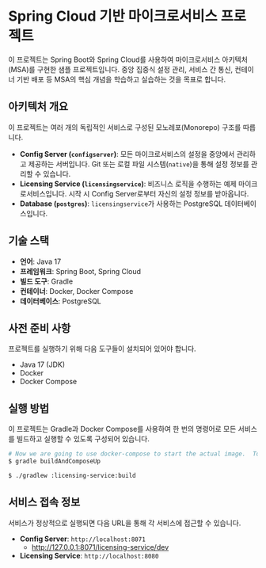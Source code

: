 # Spring Cloud 기반 마이크로서비스 프로젝트

이 프로젝트는 Spring Boot와 Spring Cloud를 사용하여 마이크로서비스 아키텍처(MSA)를 구현한 샘플 프로젝트입니다. 중앙 집중식 설정 관리, 서비스 간 통신, 컨테이너 기반 배포 등 MSA의 핵심 개념을 학습하고 실습하는 것을 목표로 합니다.

## 아키텍처 개요

이 프로젝트는 여러 개의 독립적인 서비스로 구성된 모노레포(Monorepo) 구조를 따릅니다.

-   **Config Server (`configserver`)**: 모든 마이크로서비스의 설정을 중앙에서 관리하고 제공하는 서버입니다. Git 또는 로컬 파일 시스템(`native`)을 통해 설정 정보를 관리할 수 있습니다.
-   **Licensing Service (`licensingservice`)**: 비즈니스 로직을 수행하는 예제 마이크로서비스입니다. 시작 시 Config Server로부터 자신의 설정 정보를 받아옵니다.
-   **Database (`postgres`)**: `licensingservice`가 사용하는 PostgreSQL 데이터베이스입니다.

## 기술 스택

-   **언어**: Java 17
-   **프레임워크**: Spring Boot, Spring Cloud
-   **빌드 도구**: Gradle
-   **컨테이너**: Docker, Docker Compose
-   **데이터베이스**: PostgreSQL

## 사전 준비 사항

프로젝트를 실행하기 위해 다음 도구들이 설치되어 있어야 합니다.

-   Java 17 (JDK)
-   Docker
-   Docker Compose

## 실행 방법

이 프로젝트는 Gradle과 Docker Compose를 사용하여 한 번의 명령어로 모든 서비스를 빌드하고 실행할 수 있도록 구성되어 있습니다.
```bash
# Now we are going to use docker-compose to start the actual image.  To start the docker image, stay in the directory containing  your chapter 5 source code and  Run the following command: 
$ gradle buildAndComposeUp

$ ./gradlew :licensing-service:build
```


## 서비스 접속 정보

서비스가 정상적으로 실행되면 다음 URL을 통해 각 서비스에 접근할 수 있습니다.

-   **Config Server**: `http://localhost:8071`
    - http://127.0.0.1:8071/licensing-service/dev
-   **Licensing Service**: `http://localhost:8080`


